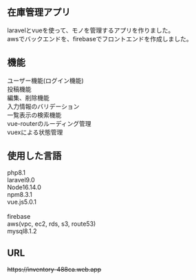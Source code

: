 <h2>在庫管理アプリ</h2> 
laravelとvueを使って、モノを管理するアプリを作りました。<br>
awsでバックエンドを、firebaseでフロントエンドを作成しました。<br>

<h2>機能</h2>
ユーザー機能(ログイン機能)<br>
投稿機能<br>
編集、削除機能<br>
入力情報のバリデーション<br>
一覧表示の検索機能<br>
vue-routerのルーディング管理<br>
vuexによる状態管理<br>

<h2>使用した言語</h2>
php8.1<br>
laravel9.0<br>
Node16.14.0<br>
npm8.3.1<br>
vue.js5.0.1<br>
<br>
firebase<br>
aws(vpc, ec2, rds, s3, route53)<br>
mysql8.1.2<br>

<h2>URL</h2>
<strike><a>https://inventory-488ca.web.app</a></strike>
